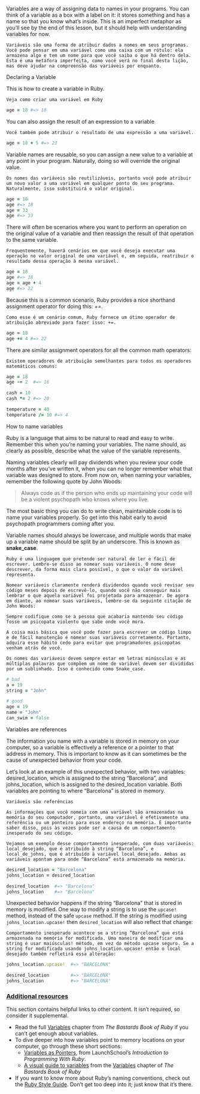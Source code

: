 Variables are a way of assigning data to names in your programs. You can think of a variable as a box with a label on it: it stores something and has a name so that you know what’s inside. This is an imperfect metaphor as you’ll see by the end of this lesson, but it should help with understanding variables for now.

```portuguese
Variáveis ​​são uma forma de atribuir dados a nomes em seus programas. Você pode pensar em uma variável como uma caixa com um rótulo: ela armazena algo e tem um nome para que você saiba o que há dentro dela. Esta é uma metáfora imperfeita, como você verá no final desta lição, mas deve ajudar na compreensão das variáveis ​​por enquanto.
```


Declaring a Variable

This is how to create a variable in Ruby.
```portuguese
Veja como criar uma variável em Ruby
```

```ruby
age = 18 #=> 18
```

You can also assign the result of an expression to a variable
```portuguese
Você também pode atribuir o resultado de uma expressão a uma variável.
```

```ruby
age = 18 + 5 #=> 23
```

Variable names are reusable, so you can assign a new value to a variable at any point in your program. Naturally, doing so will override the original value.

```portuguese
Os nomes das variáveis ​​são reutilizáveis, portanto você pode atribuir um novo valor a uma variável em qualquer ponto do seu programa. Naturalmente, isso substituirá o valor original.
```

```ruby
age = 18
age #=> 18
age = 33
age #=> 33
```

There will often be scenarios where you want to perform an operation on the original value of a variable and then reassign the result of that operation to the same variable.

```portuguese
Frequentemente, haverá cenários em que você deseja executar uma operação no valor original de uma variável e, em seguida, reatribuir o resultado dessa operação à mesma variável.
```

```ruby
age = 18
age #=> 18
age = age + 4
age #=> 22
```

Because this is a common scenario, Ruby provides a nice shorthand assignment operator for doing this: +=.

```portuguese
Como esse é um cenário comum, Ruby fornece um ótimo operador de atribuição abreviado para fazer isso: +=.
```

```ruby
age = 18
age += 4 #=> 22
```

There are similar assignment operators for all the common math operators:

```portuguese
Existem operadores de atribuição semelhantes para todos os operadores matemáticos comuns:
```

```ruby
age = 18
age -= 2  #=> 16

cash = 10
cash *= 2 #=> 20

temperature = 40
temperature /= 10 #=> 4
```

How to name variables

Ruby is a language that aims to be natural to read and easy to write. Remember this when you’re naming your variables. The name should, as clearly as possible, describe what the value of the variable represents.

Naming variables clearly will pay dividends when you review your code months after you’ve written it, when you can no longer remember what that variable was designed to store. From now on, when naming your variables, remember the following quote by John Woods:

> Always code as if the person who ends up maintaining your code will be a violent psychopath who knows where you live.

The most basic thing you can do to write clean, maintainable code is to name your variables properly. So get into this habit early to avoid psychopath programmers coming after you.

Variable names should always be lowercase, and multiple words that make up a variable name should be split by an underscore. This is known as **snake_case**.

```portuguese
Ruby é uma linguagem que pretende ser natural de ler e fácil de escrever. Lembre-se disso ao nomear suas variáveis. O nome deve descrever, da forma mais clara possível, o que o valor da variável representa.

Nomear variáveis ​​claramente renderá dividendos quando você revisar seu código meses depois de escrevê-lo, quando você não conseguir mais lembrar o que aquela variável foi projetada para armazenar. De agora em diante, ao nomear suas variáveis, lembre-se da seguinte citação de John Woods:

Sempre codifique como se a pessoa que acabaria mantendo seu código fosse um psicopata violento que sabe onde você mora.

A coisa mais básica que você pode fazer para escrever um código limpo e de fácil manutenção é nomear suas variáveis ​​corretamente. Portanto, adquira esse hábito cedo para evitar que programadores psicopatas venham atrás de você.

Os nomes das variáveis ​​devem sempre estar em letras minúsculas e as múltiplas palavras que compõem um nome de variável devem ser divididas por um sublinhado. Isso é conhecido como Snake_case.
```

```ruby
# bad
a = 19
string = "John"

# good
age = 19
name = "John"
can_swim = false
```

Variables are references

The information you name with a variable is stored in memory on your computer, so a variable is effectively a reference or a pointer to that address in memory. This is important to know as it can sometimes be the cause of unexpected behavior from your code.

Let’s look at an example of this unexpected behavior, with two variables: desired_location, which is assigned to the string “Barcelona”, and johns_location, which is assigned to the desired_location variable. Both variables are pointing to where “Barcelona” is stored in memory.

```portuguese
Variáveis ​​são referências

As informações que você nomeia com uma variável são armazenadas na memória do seu computador, portanto, uma variável é efetivamente uma referência ou um ponteiro para esse endereço na memória. É importante saber disso, pois às vezes pode ser a causa de um comportamento inesperado do seu código.

Vejamos um exemplo desse comportamento inesperado, com duas variáveis: local_desejado, que é atribuído à string “Barcelona”, e local_de_johns, que é atribuído à variável local_desejado. Ambas as variáveis ​​apontam para onde “Barcelona” está armazenado na memória.
```

```ruby
desired_location = "Barcelona"
johns_location = desired_location

desired_location  #=> "Barcelona"
johns_location    #=> "Barcelona"
```

Unexpected behavior happens if the string “Barcelona” that is stored in memory is modified. One way to modify a string is to use the `upcase!` method, instead of the safe `upcase` method. If the string is modified using `johns_location.upcase!` then `desired_location` will also reflect that change:

```portuguese
Comportamento inesperado acontece se a string “Barcelona” que está armazenada na memória for modificada. Uma maneira de modificar uma string é usar maiúsculas! método, em vez do método upcase seguro. Se a string for modificada usando johns_location.upcase! então o local desejado também refletirá essa alteração:
```

```ruby
johns_location.upcase!  #=> "BARCELONA"

desired_location        #=> "BARCELONA"
johns_location          #=> "BARCELONA"
```

### [Additional resources](https://www.theodinproject.com/lessons/ruby-variables#additional-resources)

This section contains helpful links to other content. It isn’t required, so consider it supplemental.

- Read the full [Variables](http://ruby.bastardsbook.com/chapters/variables) chapter from _The Bastards Book of Ruby_ if you can’t get enough about variables.
- To dive deeper into how variables point to memory locations on your computer, go through these short sections:
    - [Variables as Pointers](https://launchschool.com/books/ruby/read/more_stuff#variables_as_pointers), from LaunchSchool’s _Introduction to Programming With Ruby_.
    - [A visual guide to variables](http://ruby.bastardsbook.com/chapters/variables/#visual-guide) from the [Variables](http://ruby.bastardsbook.com/chapters/variables) chapter of _The Bastards Book of Ruby_
- If you want to know more about Ruby’s naming conventions, check out the [Ruby Style Guide](https://github.com/rubocop-hq/ruby-style-guide). Don’t get too deep into it; just know that it’s there.